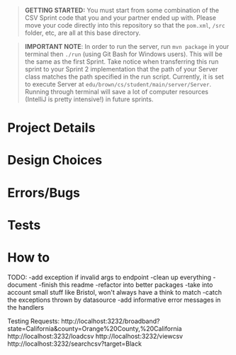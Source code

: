 > **GETTING STARTED:** You must start from some combination of the CSV Sprint code that you and your partner ended up with. Please move your code directly into this repository so that the `pom.xml`, `/src` folder, etc, are all at this base directory.

> **IMPORTANT NOTE**: In order to run the server, run `mvn package` in your terminal then `./run` (using Git Bash for Windows users). This will be the same as the first Sprint. Take notice when transferring this run sprint to your Sprint 2 implementation that the path of your Server class matches the path specified in the run script. Currently, it is set to execute Server at `edu/brown/cs/student/main/server/Server`. Running through terminal will save a lot of computer resources (IntelliJ is pretty intensive!) in future sprints.

# Project Details

# Design Choices

# Errors/Bugs

# Tests

# How to

TODO:
-add exception if invalid args to endpoint
-clean up everything
-document
-finish this readme
-refactor into better packages
-take into account small stuff like Bristol, won't always have a think to match
-catch the exceptions thrown by datasource
-add informative error messages in the handlers

Testing Requests:
http://localhost:3232/broadband?state=California&county=Orange%20County,%20California
http://localhost:3232/loadcsv
http://localhost:3232/viewcsv
http://localhost:3232/searchcsv?target=Black